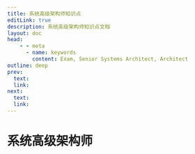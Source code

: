 ```yaml
---
title: 系统高级架构师知识点
editLink: true
description: 系统高级架构师知识点文档
layout: doc
head:
    - - meta
      - name: keywords
        content: Exam, Senior Systems Architect, Architect
outline: deep
prev:
  text:
  link:
next:
  text:
  link:
---
```


# 系统高级架构师